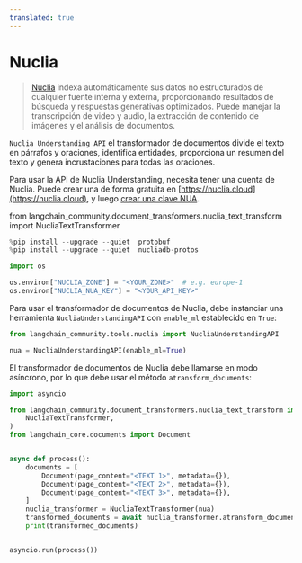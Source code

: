 ```yaml
---
translated: true
---
```


# Nuclia

>[Nuclia](https://nuclia.com) indexa automáticamente sus datos no estructurados de cualquier fuente interna y externa, proporcionando resultados de búsqueda y respuestas generativas optimizados. Puede manejar la transcripción de video y audio, la extracción de contenido de imágenes y el análisis de documentos.

`Nuclia Understanding API` el transformador de documentos divide el texto en párrafos y oraciones, identifica entidades, proporciona un resumen del texto y genera incrustaciones para todas las oraciones.

Para usar la API de Nuclia Understanding, necesita tener una cuenta de Nuclia. Puede crear una de forma gratuita en [https://nuclia.cloud](https://nuclia.cloud), y luego [crear una clave NUA](https://docs.nuclia.dev/docs/docs/using/understanding/intro).

from langchain_community.document_transformers.nuclia_text_transform import NucliaTextTransformer

```python
%pip install --upgrade --quiet  protobuf
%pip install --upgrade --quiet  nucliadb-protos
```

```python
import os

os.environ["NUCLIA_ZONE"] = "<YOUR_ZONE>"  # e.g. europe-1
os.environ["NUCLIA_NUA_KEY"] = "<YOUR_API_KEY>"
```

Para usar el transformador de documentos de Nuclia, debe instanciar una herramienta `NucliaUnderstandingAPI` con `enable_ml` establecido en `True`:

```python
from langchain_community.tools.nuclia import NucliaUnderstandingAPI

nua = NucliaUnderstandingAPI(enable_ml=True)
```

El transformador de documentos de Nuclia debe llamarse en modo asíncrono, por lo que debe usar el método `atransform_documents`:

```python
import asyncio

from langchain_community.document_transformers.nuclia_text_transform import (
    NucliaTextTransformer,
)
from langchain_core.documents import Document


async def process():
    documents = [
        Document(page_content="<TEXT 1>", metadata={}),
        Document(page_content="<TEXT 2>", metadata={}),
        Document(page_content="<TEXT 3>", metadata={}),
    ]
    nuclia_transformer = NucliaTextTransformer(nua)
    transformed_documents = await nuclia_transformer.atransform_documents(documents)
    print(transformed_documents)


asyncio.run(process())
```
